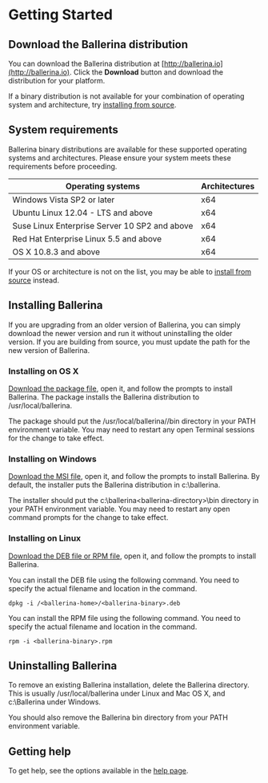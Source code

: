 # Getting Started

## Download the Ballerina distribution

You can download the Ballerina distribution at [http://ballerina.io](http://ballerina.io). Click the **Download** button and download the distribution for your platform.

If a binary distribution is not available for your combination of operating system and architecture, try [installing from source](https://github.com/ballerina-platform/ballerina-lang#install-from-source).

## System requirements

Ballerina binary distributions are available for these supported operating systems and architectures. Please ensure your system meets these requirements before proceeding. 

| Operating systems | Architectures |
| ------------- | :------------- |
| Windows Vista SP2 or later | x64 |
| Ubuntu Linux 12.04 - LTS and above | x64 |
| Suse Linux Enterprise Server 10 SP2 and above | x64 |
| Red Hat Enterprise Linux 5.5 and above | x64 |
| OS X 10.8.3 and above | x64 |

If your OS or architecture is not on the list, you may be able to [install from source](https://github.com/ballerina-platform/ballerina-lang/blob/master/README.md#install-from-source) instead.

## Installing Ballerina

If you are upgrading from an older version of Ballerina, you can simply download the newer version and run it without uninstalling the older version. If you are building from source, you must update the path for the new version of Ballerina.

### Installing on OS X

[Download the package file](https://ballerina.io/downloads/), open it, and follow the prompts to install Ballerina. The package installs the Ballerina distribution to /usr/local/ballerina.

The package should put the /usr/local/ballerina/<ballerina-directory>/bin directory in your PATH environment variable. You may need to restart any open Terminal sessions for the change to take effect.

### Installing on Windows

[Download the MSI file](https://ballerina.io/downloads/), open it, and follow the prompts to install Ballerina. By default, the installer puts the Ballerina distribution in c:\ballerina.

The installer should put the c:\ballerina\<ballerina-directory>\bin directory in your PATH environment variable. You may need to restart any open command prompts for the change to take effect.

### Installing on Linux

[Download the DEB file or RPM file](https://ballerina.io/downloads/), open it, and follow the prompts to install Ballerina.

You can install the DEB file using the following command. You need to specify the actual filename and location in the command.

```
dpkg -i /<ballerina-home>/<ballerina-binary>.deb
```

You can install the RPM file using the following command. You need to specify the actual filename and location in the command.

```
rpm -i <ballerina-binary>.rpm
```

## Uninstalling Ballerina

To remove an existing Ballerina installation, delete the Ballerina directory. This is usually /usr/local/ballerina under Linux and Mac OS X, and c:\Ballerina under Windows.

You should also remove the Ballerina bin directory from your PATH environment variable.

## Getting help

To get help, see the options available in the [help page](/help).

